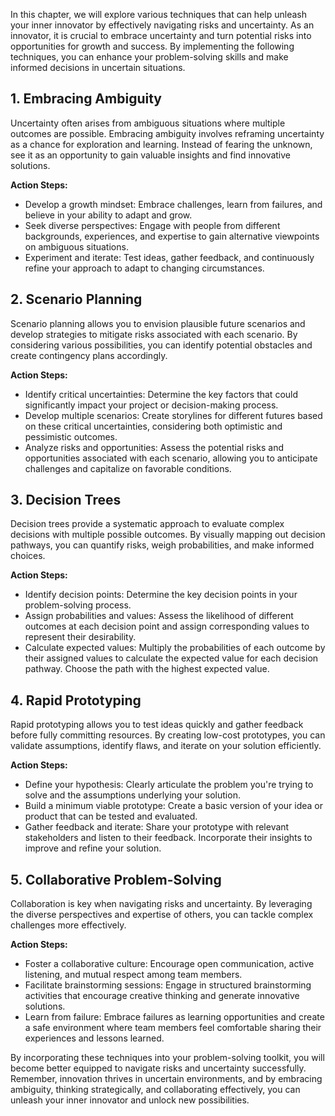 
In this chapter, we will explore various techniques that can help unleash your inner innovator by effectively navigating risks and uncertainty. As an innovator, it is crucial to embrace uncertainty and turn potential risks into opportunities for growth and success. By implementing the following techniques, you can enhance your problem-solving skills and make informed decisions in uncertain situations.

## 1\. Embracing Ambiguity

Uncertainty often arises from ambiguous situations where multiple outcomes are possible. Embracing ambiguity involves reframing uncertainty as a chance for exploration and learning. Instead of fearing the unknown, see it as an opportunity to gain valuable insights and find innovative solutions.

**Action Steps:**

- Develop a growth mindset: Embrace challenges, learn from failures, and believe in your ability to adapt and grow.
- Seek diverse perspectives: Engage with people from different backgrounds, experiences, and expertise to gain alternative viewpoints on ambiguous situations.
- Experiment and iterate: Test ideas, gather feedback, and continuously refine your approach to adapt to changing circumstances.

## 2\. Scenario Planning

Scenario planning allows you to envision plausible future scenarios and develop strategies to mitigate risks associated with each scenario. By considering various possibilities, you can identify potential obstacles and create contingency plans accordingly.

**Action Steps:**

- Identify critical uncertainties: Determine the key factors that could significantly impact your project or decision-making process.
- Develop multiple scenarios: Create storylines for different futures based on these critical uncertainties, considering both optimistic and pessimistic outcomes.
- Analyze risks and opportunities: Assess the potential risks and opportunities associated with each scenario, allowing you to anticipate challenges and capitalize on favorable conditions.

## 3\. Decision Trees

Decision trees provide a systematic approach to evaluate complex decisions with multiple possible outcomes. By visually mapping out decision pathways, you can quantify risks, weigh probabilities, and make informed choices.

**Action Steps:**

- Identify decision points: Determine the key decision points in your problem-solving process.
- Assign probabilities and values: Assess the likelihood of different outcomes at each decision point and assign corresponding values to represent their desirability.
- Calculate expected values: Multiply the probabilities of each outcome by their assigned values to calculate the expected value for each decision pathway. Choose the path with the highest expected value.

## 4\. Rapid Prototyping

Rapid prototyping allows you to test ideas quickly and gather feedback before fully committing resources. By creating low-cost prototypes, you can validate assumptions, identify flaws, and iterate on your solution efficiently.

**Action Steps:**

- Define your hypothesis: Clearly articulate the problem you're trying to solve and the assumptions underlying your solution.
- Build a minimum viable prototype: Create a basic version of your idea or product that can be tested and evaluated.
- Gather feedback and iterate: Share your prototype with relevant stakeholders and listen to their feedback. Incorporate their insights to improve and refine your solution.

## 5\. Collaborative Problem-Solving

Collaboration is key when navigating risks and uncertainty. By leveraging the diverse perspectives and expertise of others, you can tackle complex challenges more effectively.

**Action Steps:**

- Foster a collaborative culture: Encourage open communication, active listening, and mutual respect among team members.
- Facilitate brainstorming sessions: Engage in structured brainstorming activities that encourage creative thinking and generate innovative solutions.
- Learn from failure: Embrace failures as learning opportunities and create a safe environment where team members feel comfortable sharing their experiences and lessons learned.

By incorporating these techniques into your problem-solving toolkit, you will become better equipped to navigate risks and uncertainty successfully. Remember, innovation thrives in uncertain environments, and by embracing ambiguity, thinking strategically, and collaborating effectively, you can unleash your inner innovator and unlock new possibilities.
